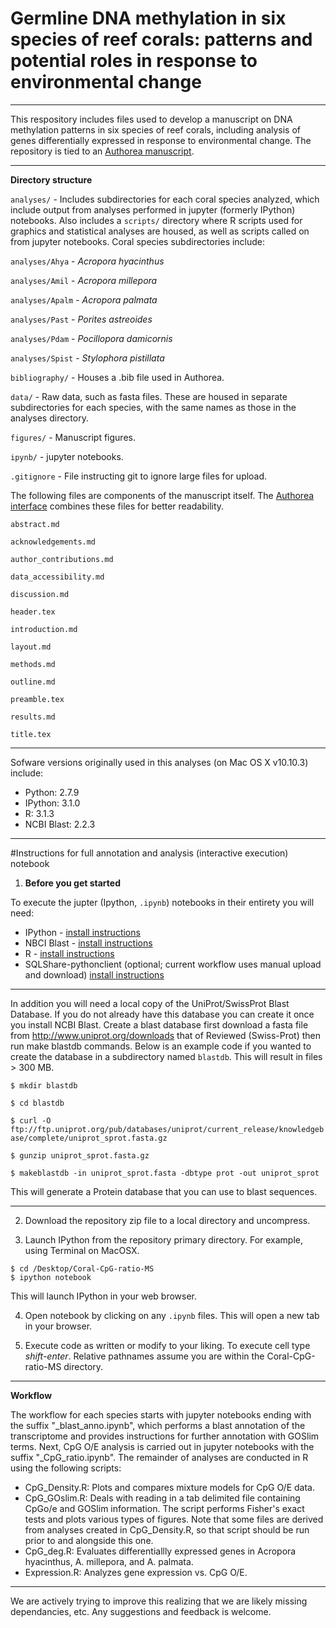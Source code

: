 # Germline DNA methylation in six species of reef corals: patterns and potential roles in response to environmental change

---

This respository includes files used to develop a manuscript on DNA methylation patterns in six species of reef corals, including analysis of genes differentially expressed in response to environmental change. The repository is tied to an [Authorea manuscript](https://www.authorea.com/users/16716/articles/18248/_show_article).

---

**Directory structure**      

`analyses/` - Includes subdirectories for each coral species analyzed, which include output from analyses performed in jupyter (formerly IPython) notebooks. Also includes a `scripts/` directory where R scripts used for graphics and statistical analyses are housed, as well as scripts called on from jupyter notebooks. Coral species subdirectories include:

  `analyses/Ahya` - *Acropora hyacinthus* 
  
  `analyses/Amil` - *Acropora millepora* 
  
  `analyses/Apalm` - *Acropora palmata* 
  
  `analyses/Past` - *Porites astreoides* 
  
  `analyses/Pdam` - *Pocillopora damicornis* 
  
  `analyses/Spist` - *Stylophora pistillata* 
  

`bibliography/` - Houses a .bib file used in Authorea.

`data/` - Raw data, such as fasta files. These are housed in separate subdirectories for each species, with the same names as those in the analyses directory.

`figures/` - Manuscript figures.

`ipynb/` - jupyter notebooks.

`.gitignore` - File instructing git to ignore large files	for upload.

The following files are components of the manuscript itself. The [Authorea interface](https://www.authorea.com/users/16716/articles/18248/_show_article) combines these files for better readability.

`abstract.md`

`acknowledgements.md`

`author_contributions.md`
	
`data_accessibility.md`

`discussion.md` 

`header.tex` 

`introduction.md` 

`layout.md` 	

`methods.md` 

`outline.md` 	

`preamble.tex` 	

`results.md` 

`title.tex`

---

Sofware versions originally used in this analyses (on Mac OS X v10.10.3) include: 

* Python: 2.7.9  
* IPython: 3.1.0
* R: 3.1.3  
* NCBI Blast: 2.2.3 

---

#Instructions for full annotation and analysis (interactive execution) notebook

1) **Before you get started**

To execute the jupter (Ipython, `.ipynb`) notebooks in their entirety you will need:   

* IPython - [install instructions](http://ipython.org/install.html)    
* NBCI Blast -  [install instructions](http://blast.ncbi.nlm.nih.gov/Blast.cgi?CMD=Web&PAGE_TYPE=BlastDocs&DOC_TYPE=Download)  
* R - [install instructions](http://www.r-project.org/)  
* SQLShare-pythonclient (optional; current workflow uses manual upload and download) [install instructions](https://github.com/uwescience/sqlshare-pythonclient)

---

In addition you will need a local copy of the UniProt/SwissProt Blast Database. 
If you do not already have this database you can create it once you install NCBI Blast. Create a blast database first download a fasta file from <http://www.uniprot.org/downloads> that of Reviewed (Swiss-Prot) then run make blastdb commands.
Below is an example code if you wanted to create the database in a subdirectory named `blastdb`. This will result in files > 300 MB.

`$ mkdir blastdb`

`$ cd blastdb`

`$ curl -O ftp://ftp.uniprot.org/pub/databases/uniprot/current_release/knowledgebase/complete/uniprot_sprot.fasta.gz`

`$ gunzip uniprot_sprot.fasta.gz`

`$ makeblastdb -in uniprot_sprot.fasta -dbtype prot -out uniprot_sprot`

This will generate a Protein database that you can use to blast sequences. 

---

2) Download the repository zip file to a local directory and uncompress. 

3) Launch IPython from the repository primary directory. 
For example, using Terminal on MacOSX.


```
$ cd /Desktop/Coral-CpG-ratio-MS
$ ipython notebook

```
This will launch IPython in your web browser.  


4) Open notebook by clicking on any `.ipynb` files. This will open a new tab in your browser.

5) Execute code as written or modify to your liking. To execute cell type *shift-enter*. Relative pathnames assume you are within the Coral-CpG-ratio-MS directory.


---

**Workflow** 

The workflow for each species starts with jupyter notebooks ending with the suffix "_blast_anno.ipynb", which performs a blast annotation of the transcriptome and provides instructions for further annotation with GOSlim terms. Next, CpG O/E analysis is carried out in jupyter notebooks with the suffix "_CpG_ratio.ipynb". The remainder of analyses are conducted in R using the following scripts: 

- CpG_Density.R: Plots and compares mixture models for CpG O/E data.
- CpG_GOslim.R: Deals with reading in a tab delimited file containing CpGo/e and GOSlim information. The script performs Fisher's exact tests and plots various types of figures. Note that some files are derived from analyses created in CpG_Density.R, so that script should be run prior to and alongside this one.
- CpG_deg.R: Evaluates differentiallly expressed genes in Acropora hyacinthus, A. millepora, and A. palmata.
- Expression.R: Analyzes gene expression vs. CpG O/E.

---

We are actively trying to improve this realizing that we are likely missing dependancies, etc. Any suggestions and feedback is welcome. 

